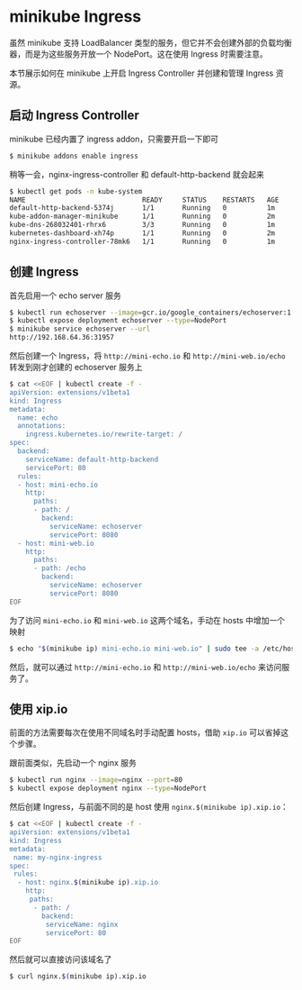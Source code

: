 # minikube Ingress

虽然 minikube 支持 LoadBalancer 类型的服务，但它并不会创建外部的负载均衡器，而是为这些服务开放一个 NodePort。这在使用 Ingress 时需要注意。

本节展示如何在 minikube 上开启 Ingress Controller 并创建和管理 Ingress 资源。

## 启动 Ingress Controller

minikube 已经内置了 ingress addon，只需要开启一下即可

```sh
$ minikube addons enable ingress
```

稍等一会，nginx-ingress-controller 和 default-http-backend 就会起来

```sh
$ kubectl get pods -n kube-system
NAME                             READY     STATUS    RESTARTS   AGE
default-http-backend-5374j       1/1       Running   0          1m
kube-addon-manager-minikube      1/1       Running   0          2m
kube-dns-268032401-rhrx6         3/3       Running   0          1m
kubernetes-dashboard-xh74p       1/1       Running   0          2m
nginx-ingress-controller-78mk6   1/1       Running   0          1m
```

## 创建 Ingress

首先启用一个 echo server 服务

```sh
$ kubectl run echoserver --image=gcr.io/google_containers/echoserver:1.4 --port=8080
$ kubectl expose deployment echoserver --type=NodePort
$ minikube service echoserver --url
http://192.168.64.36:31957
```

然后创建一个 Ingress，将 `http://mini-echo.io` 和 `http://mini-web.io/echo` 转发到刚才创建的 echoserver 服务上

```sh
$ cat <<EOF | kubectl create -f -
apiVersion: extensions/v1beta1
kind: Ingress
metadata:
  name: echo
  annotations:
    ingress.kubernetes.io/rewrite-target: /
spec:
  backend:
    serviceName: default-http-backend
    servicePort: 80
  rules:
  - host: mini-echo.io
    http:
      paths:
      - path: /
        backend:
          serviceName: echoserver
          servicePort: 8080
  - host: mini-web.io
    http:
      paths:
      - path: /echo
        backend:
          serviceName: echoserver
          servicePort: 8080
EOF
```

为了访问 `mini-echo.io` 和 `mini-web.io` 这两个域名，手动在 hosts 中增加一个映射

```sh
$ echo "$(minikube ip) mini-echo.io mini-web.io" | sudo tee -a /etc/hosts
```

然后，就可以通过 `http://mini-echo.io` 和 `http://mini-web.io/echo` 来访问服务了。

## 使用 xip.io

前面的方法需要每次在使用不同域名时手动配置 hosts，借助 `xip.io` 可以省掉这个步骤。

跟前面类似，先启动一个 nginx 服务

```sh
$ kubectl run nginx --image=nginx --port=80
$ kubectl expose deployment nginx --type=NodePort
```

然后创建 Ingress，与前面不同的是 host 使用 `nginx.$(minikube ip).xip.io`：

```sh
$ cat <<EOF | kubectl create -f -
apiVersion: extensions/v1beta1
kind: Ingress
metadata:
 name: my-nginx-ingress
spec:
 rules:
  - host: nginx.$(minikube ip).xip.io
    http:
     paths:
      - path: /
        backend:
         serviceName: nginx
         servicePort: 80
EOF
```

然后就可以直接访问该域名了

```sh
$ curl nginx.$(minikube ip).xip.io
```
